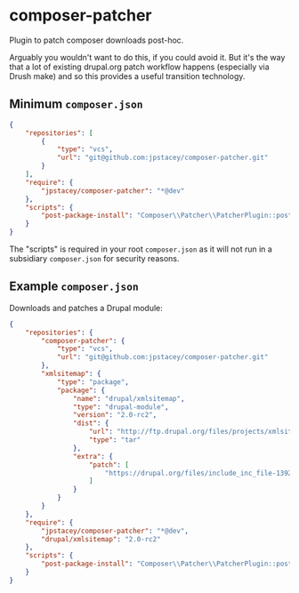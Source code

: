 composer-patcher
================

Plugin to patch composer downloads post-hoc.

Arguably you wouldn't want to do this, if you could avoid it. But it's the
way that a lot of existing drupal.org patch workflow happens (especially
via Drush make) and so this provides a useful transition technology.

Minimum `composer.json`
-----------------------

```json
{
    "repositories": [
        {
            "type": "vcs",
            "url": "git@github.com:jpstacey/composer-patcher.git"
        }
    ],
    "require": {
        "jpstacey/composer-patcher": "*@dev"
    },
    "scripts": {
        "post-package-install": "Composer\\Patcher\\PatcherPlugin::postPackageInstall"
    }
}
```

The "scripts" is required in your root `composer.json` as it will not run in
a subsidiary `composer.json` for security reasons.

Example `composer.json`
-----------------------

Downloads and patches a Drupal module:

```json
{
    "repositories": {
        "composer-patcher": {
            "type": "vcs",
            "url": "git@github.com:jpstacey/composer-patcher.git"
        },
        "xmlsitemap": {
            "type": "package",
            "package": {
                "name": "drupal/xmlsitemap",
                "type": "drupal-module",
                "version": "2.0-rc2",
                "dist": {
                    "url": "http://ftp.drupal.org/files/projects/xmlsitemap-7.x-2.0-rc2.tar.gz",
                    "type": "tar"
                },
                "extra": {
                    "patch": [
                        "https://drupal.org/files/include_inc_file-1392710.patch"
                    ]
                }
            }
        }
    },
    "require": {
        "jpstacey/composer-patcher": "*@dev",
        "drupal/xmlsitemap": "2.0-rc2"
    },
    "scripts": {
        "post-package-install": "Composer\\Patcher\\PatcherPlugin::postPackageInstall"
    }
}
```
